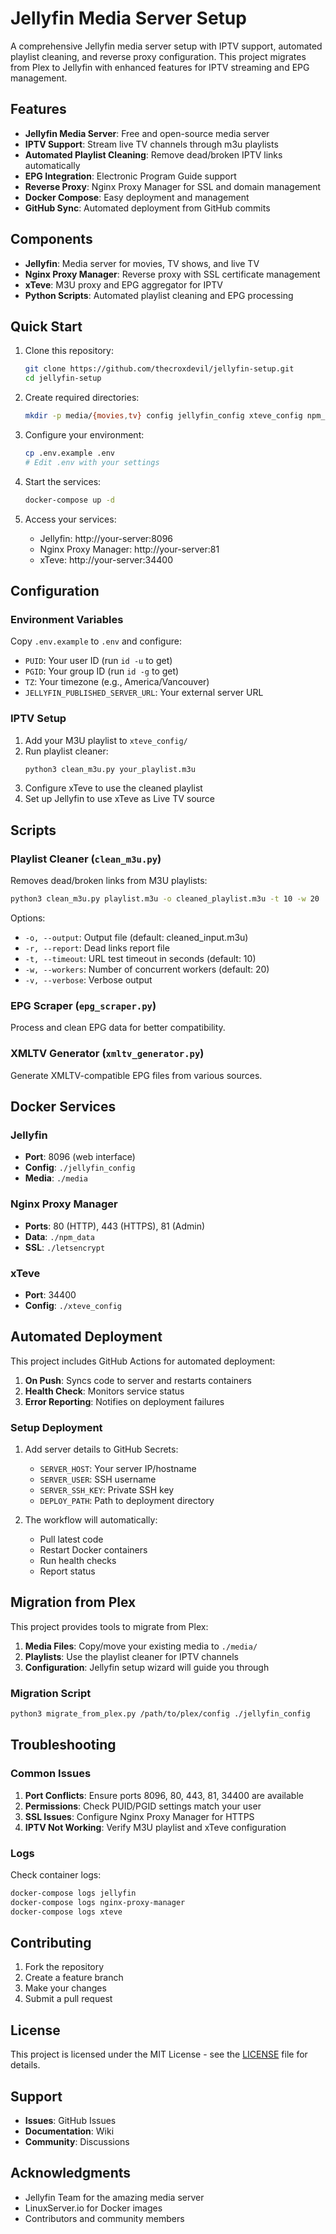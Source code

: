 # Jellyfin Media Server Setup

A comprehensive Jellyfin media server setup with IPTV support, automated playlist cleaning, and reverse proxy configuration. This project migrates from Plex to Jellyfin with enhanced features for IPTV streaming and EPG management.

## Features

- **Jellyfin Media Server**: Free and open-source media server
- **IPTV Support**: Stream live TV channels through m3u playlists
- **Automated Playlist Cleaning**: Remove dead/broken IPTV links automatically
- **EPG Integration**: Electronic Program Guide support
- **Reverse Proxy**: Nginx Proxy Manager for SSL and domain management
- **Docker Compose**: Easy deployment and management
- **GitHub Sync**: Automated deployment from GitHub commits

## Components

- **Jellyfin**: Media server for movies, TV shows, and live TV
- **Nginx Proxy Manager**: Reverse proxy with SSL certificate management
- **xTeve**: M3U proxy and EPG aggregator for IPTV
- **Python Scripts**: Automated playlist cleaning and EPG processing

## Quick Start

1. Clone this repository:
   ```bash
   git clone https://github.com/thecroxdevil/jellyfin-setup.git
   cd jellyfin-setup
   ```

2. Create required directories:
   ```bash
   mkdir -p media/{movies,tv} config jellyfin_config xteve_config npm_data letsencrypt
   ```

3. Configure your environment:
   ```bash
   cp .env.example .env
   # Edit .env with your settings
   ```

4. Start the services:
   ```bash
   docker-compose up -d
   ```

5. Access your services:
   - Jellyfin: http://your-server:8096
   - Nginx Proxy Manager: http://your-server:81
   - xTeve: http://your-server:34400

## Configuration

### Environment Variables

Copy `.env.example` to `.env` and configure:

- `PUID`: Your user ID (run `id -u` to get)
- `PGID`: Your group ID (run `id -g` to get)
- `TZ`: Your timezone (e.g., America/Vancouver)
- `JELLYFIN_PUBLISHED_SERVER_URL`: Your external server URL

### IPTV Setup

1. Add your M3U playlist to `xteve_config/`
2. Run playlist cleaner:
   ```bash
   python3 clean_m3u.py your_playlist.m3u
   ```
3. Configure xTeve to use the cleaned playlist
4. Set up Jellyfin to use xTeve as Live TV source

## Scripts

### Playlist Cleaner (`clean_m3u.py`)

Removes dead/broken links from M3U playlists:

```bash
python3 clean_m3u.py playlist.m3u -o cleaned_playlist.m3u -t 10 -w 20
```

Options:
- `-o, --output`: Output file (default: cleaned_input.m3u)
- `-r, --report`: Dead links report file
- `-t, --timeout`: URL test timeout in seconds (default: 10)
- `-w, --workers`: Number of concurrent workers (default: 20)
- `-v, --verbose`: Verbose output

### EPG Scraper (`epg_scraper.py`)

Process and clean EPG data for better compatibility.

### XMLTV Generator (`xmltv_generator.py`)

Generate XMLTV-compatible EPG files from various sources.

## Docker Services

### Jellyfin
- **Port**: 8096 (web interface)
- **Config**: `./jellyfin_config`
- **Media**: `./media`

### Nginx Proxy Manager
- **Ports**: 80 (HTTP), 443 (HTTPS), 81 (Admin)
- **Data**: `./npm_data`
- **SSL**: `./letsencrypt`

### xTeve
- **Port**: 34400
- **Config**: `./xteve_config`

## Automated Deployment

This project includes GitHub Actions for automated deployment:

1. **On Push**: Syncs code to server and restarts containers
2. **Health Check**: Monitors service status
3. **Error Reporting**: Notifies on deployment failures

### Setup Deployment

1. Add server details to GitHub Secrets:
   - `SERVER_HOST`: Your server IP/hostname
   - `SERVER_USER`: SSH username
   - `SERVER_SSH_KEY`: Private SSH key
   - `DEPLOY_PATH`: Path to deployment directory

2. The workflow will automatically:
   - Pull latest code
   - Restart Docker containers
   - Run health checks
   - Report status

## Migration from Plex

This project provides tools to migrate from Plex:

1. **Media Files**: Copy/move your existing media to `./media/`
2. **Playlists**: Use the playlist cleaner for IPTV channels
3. **Configuration**: Jellyfin setup wizard will guide you through

### Migration Script

```bash
python3 migrate_from_plex.py /path/to/plex/config ./jellyfin_config
```

## Troubleshooting

### Common Issues

1. **Port Conflicts**: Ensure ports 8096, 80, 443, 81, 34400 are available
2. **Permissions**: Check PUID/PGID settings match your user
3. **SSL Issues**: Configure Nginx Proxy Manager for HTTPS
4. **IPTV Not Working**: Verify M3U playlist and xTeve configuration

### Logs

Check container logs:
```bash
docker-compose logs jellyfin
docker-compose logs nginx-proxy-manager
docker-compose logs xteve
```

## Contributing

1. Fork the repository
2. Create a feature branch
3. Make your changes
4. Submit a pull request

## License

This project is licensed under the MIT License - see the [LICENSE](LICENSE) file for details.

## Support

- **Issues**: GitHub Issues
- **Documentation**: Wiki
- **Community**: Discussions

## Acknowledgments

- Jellyfin Team for the amazing media server
- LinuxServer.io for Docker images
- Contributors and community members
